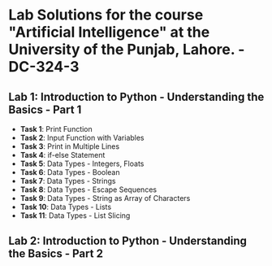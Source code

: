 # Lab Solutions for the course "Artificial Intelligence" at the University of the Punjab, Lahore. - DC-324-3

## Lab 1: Introduction to Python - Understanding the Basics - Part 1

- **Task 1**: Print Function
- **Task 2**: Input Function with Variables
- **Task 3**: Print in Multiple Lines
- **Task 4**: if-else Statement
- **Task 5**: Data Types - Integers, Floats
- **Task 6**: Data Types - Boolean
- **Task 7**: Data Types - Strings
- **Task 8**: Data Types - Escape Sequences
- **Task 9**: Data Types - String as Array of Characters
- **Task 10**: Data Types - Lists
- **Task 11**: Data Types - List Slicing

## Lab 2: Introduction to Python - Understanding the Basics - Part 2
